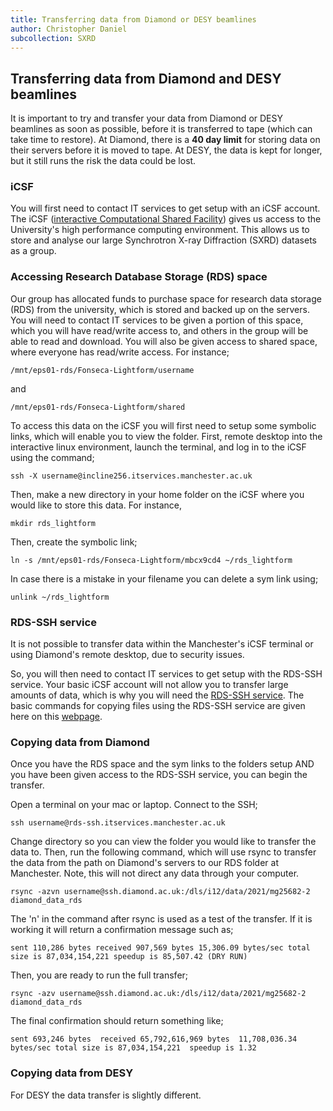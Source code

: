 ```yaml
---
title: Transferring data from Diamond or DESY beamlines
author: Christopher Daniel
subcollection: SXRD
---
```


## Transferring data from Diamond and DESY beamlines

It is important to try and transfer your data from Diamond or DESY beamlines as soon as possible, before it is transferred to tape (which can take time to restore). At Diamond, there is a **40 day limit** for storing data on their servers before it is moved to tape. At DESY, the data is kept for longer, but it still runs the risk the data could be lost.

### iCSF

You will first need to contact IT services to get setup with an iCSF account. The iCSF ([interactive Computational Shared Facility](http://ri.itservices.manchester.ac.uk/icsf/)) gives us access to the University's high performance computing environment. This allows us to store and analyse our large Synchrotron X-ray Diffraction (SXRD) datasets as a group.

### Accessing Research Database Storage (RDS) space

Our group has allocated funds to purchase space for research data storage (RDS) from the university, which is stored and backed up on the servers. You will need to contact IT services to be given a portion of this space, which you will have read/write access to, and others in the group will be able to read and download. You will also be given access to shared space, where everyone has read/write access. For instance;

`/mnt/eps01-rds/Fonseca-Lightform/username`

and 

`/mnt/eps01-rds/Fonseca-Lightform/shared`

To access this data on the iCSF you will first need to setup some symbolic links, which will enable you to view the folder. First, remote desktop into the interactive linux environment, launch the terminal, and log in to the iCSF using the command;

`ssh -X username@incline256.itservices.manchester.ac.uk`

Then, make a new directory in your home folder on the iCSF where you would like to store this data. For instance,

`mkdir rds_lightform`

Then, create the symbolic link;

`ln -s /mnt/eps01-rds/Fonseca-Lightform/mbcx9cd4 ~/rds_lightform`

In case there is a mistake in your filename you can delete a sym link using;

`unlink ~/rds_lightform`

### RDS-SSH service

It is not possible to transfer data within the Manchester's iCSF terminal or using Diamond's remote desktop, due to security issues.

So, you will then need to contact IT services to get setup with the RDS-SSH service. Your basic iCSF account will not allow you to transfer large amounts of data, which is why you will need the [RDS-SSH service](http://ri.itservices.manchester.ac.uk/rds/the-rds-ssh-service/). The basic commands for copying files using the RDS-SSH service are given here on this [webpage](http://ri.itservices.manchester.ac.uk/rds/user-faq/copying-files-between-cifs-and-nfs-shares/).

### Copying data from Diamond

Once you have the RDS space and the sym links to the folders setup AND you have been given access to the RDS-SSH service, you can begin the transfer.

Open a terminal on your mac or laptop. Connect to the SSH;

`ssh username@rds-ssh.itservices.manchester.ac.uk`

Change directory so you can view the folder you would like to transfer the data to. Then, run the following command, which will use rsync to transfer the data from the path on Diamond's servers to our RDS folder at Manchester. Note, this will not direct any data through your computer.

`rsync -azvn username@ssh.diamond.ac.uk:/dls/i12/data/2021/mg25682-2 diamond_data_rds`

The 'n' in the command after rsync is used as a test of the transfer. If it is working it will return a confirmation message such as;

`sent 110,286 bytes received 907,569 bytes 15,306.09 bytes/sec
total size is 87,034,154,221 speedup is 85,507.42 (DRY RUN)`

Then, you are ready to run the full transfer;

`rsync -azv username@ssh.diamond.ac.uk:/dls/i12/data/2021/mg25682-2 diamond_data_rds`

The final confirmation should return something like;

`sent 693,246 bytes  received 65,792,616,969 bytes  11,708,036.34 bytes/sec
total size is 87,034,154,221  speedup is 1.32`

### Copying data from DESY

For DESY the data transfer is slightly different.
